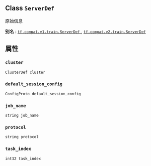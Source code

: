 

## Class  `ServerDef` 
原始信息

**别名** : [ `tf.compat.v1.train.ServerDef` ](/api_docs/python/tf/train/ServerDef), [ `tf.compat.v2.train.ServerDef` ](/api_docs/python/tf/train/ServerDef)

## 属性


###  `cluster` 
 `ClusterDef cluster` 

###  `default_session_config` 
 `ConfigProto default_session_config` 

###  `job_name` 
 `string job_name` 

###  `protocol` 
 `string protocol` 

###  `task_index` 
 `int32 task_index` 


